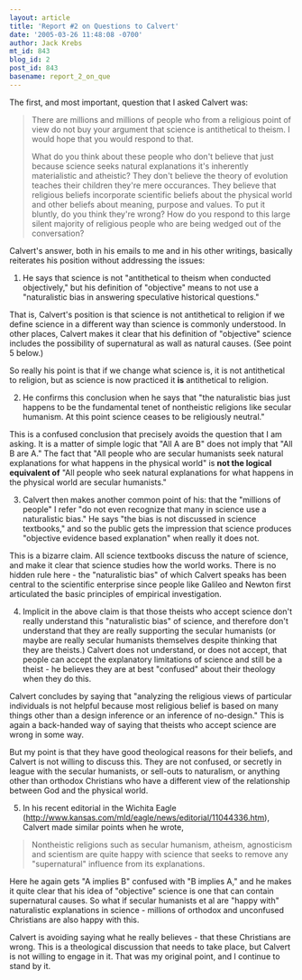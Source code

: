 ```yaml
---
layout: article
title: 'Report #2 on Questions to Calvert'
date: '2005-03-26 11:48:08 -0700'
author: Jack Krebs
mt_id: 843
blog_id: 2
post_id: 843
basename: report_2_on_que
---
```

The first, and most important, question that I asked Calvert was:

>  There are millions and millions of people who from a religious point of view do not buy your argument that science is antithetical to theism. I would hope that you would respond to that.
> 
> What do you think about these people who don't believe that just because science seeks natural explanations it's inherently materialistic and atheistic? They don't believe the theory of evolution teaches their children they're mere occurances. They believe that religious beliefs incorporate scientific beliefs about the physical world and other beliefs about meaning, purpose and values. To put it bluntly, do you think they're wrong? How do you respond to this large silent majority of religious people who are being wedged out of the conversation?

Calvert's answer, both in his emails to me and in his other writings, basically reiterates his position without addressing the issues:

1.  He says that science is not "antithetical to theism when conducted
objectively," but his definition of "objective" means to not use a "naturalistic bias in answering speculative historical questions."

That is, Calvert's position is that science is not antithetical to religion if we define science in a different way than science is commonly understood.  In other places, Calvert makes it clear that his definition of "objective" science includes the possibility of supernatural as wall as natural causes.  (See point 5 below.)

So really his point is that if we change what science is, it is not antithetical to religion, but as science is now practiced it **is** antithetical to religion.

2. He confirms this conclusion when he says that "the naturalistic bias just
happens to be the fundamental tenet of nontheistic religions like secular
humanism.  At this point science ceases to be religiously neutral."

This is a confused conclusion that precisely avoids the question that I am asking. It is a matter of simple logic that "All A are B" does not imply that "All B are A."  The fact that "All people who are secular humanists seek natural explanations for what happens in the physical world" is **not the logical equivalent of** "All people who seek natural explanations for what happens in the physical world are secular humanists."  

3.  Calvert then makes another common point of his: that the "millions of people" I refer "do not even recognize that many in science use a naturalistic bias."  He says "the bias is not discussed in science textbooks," and so the public gets the impression that science produces "objective evidence based explanation" when really it does not.

This is a bizarre claim.  All science textbooks discuss the nature of science, and make it clear that science studies how the world works.  There is no hidden rule here - the "naturalistic bias" of which Calvert speaks has been central to the scientific enterprise since people like Galileo and Newton first articulated the basic principles of empirical investigation.

4.  Implicit in the above claim is that those theists who accept science don't really understand this "naturalistic bias" of science, and therefore don't understand that they are really supporting the secular humanists (or maybe are really secular humanists themselves despite thinking that they are theists.)  Calvert does not understand, or does not accept, that people can accept the explanatory limitations of science and still be a theist - he believes they are at best "confused" about their theology when they do this.

Calvert concludes by saying that "analyzing the religious views of particular individuals is not helpful because most religious belief is based on many things other than a design inference or an inference of no-design."  This is again a back-handed way of saying that theists who accept science are wrong in some way.

But my point is that they have good theological reasons for their beliefs, and Calvert is not willing to discuss this.  They are not confused, or secretly in league with the secular humanists, or sell-outs to naturalism, or anything other than orthodox Christians who have a different view of the relationship between God and the physical world.

5.  In his recent editorial in the Wichita Eagle (http://www.kansas.com/mld/eagle/news/editorial/11044336.htm), Calvert made similar points when he wrote, 

>  Nontheistic religions such as secular humanism, atheism, agnosticism and scientism are quite happy with science that seeks to remove any "supernatural" influence from its explanations.

Here he again gets "A implies B" confused with "B implies A," and he makes it quite clear that his idea of "objective" science is one that can contain supernatural causes.  So what if secular humanists et al are "happy with" naturalistic explanations in science - millions of orthodox and unconfused Christians are also happy with this.

Calvert is avoiding saying what he really believes - that these Christians are wrong.  This is a theological discussion that needs to take place, but Calvert is not willing to engage in it.  That was my original point, and I continue to stand by it.
